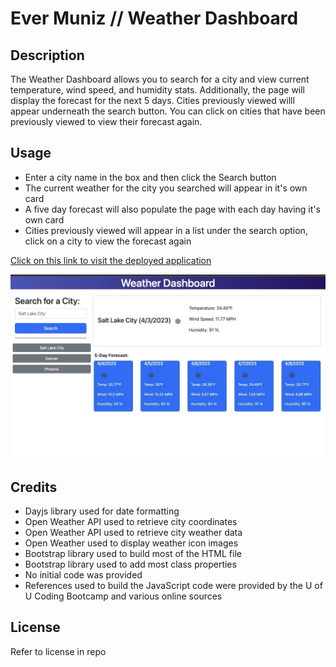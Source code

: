 # Ever Muniz // Weather Dashboard

## Description

The Weather Dashboard allows you to search for a city and view current temperature, wind speed, and humidity stats. Additionally, the page will display the forecast for the next 5 days. Cities previously viewed willl appear underneath the search button. You can click on cities that have been previously viewed to view their forecast again. 

## Usage

- Enter a city name in the box and then click the Search button
- The current weather for the city you searched will appear in it's own card
- A five day forecast will also populate the page with each day having it's own card
- Cities previously viewed will appear in a list under the search option, click on a city to view the forecast again

[Click on this link to visit the deployed application](https://evermuniz.github.io/Weather-Dashboard/)

![weather dashboard page screenshot](./screenshot.jpeg)

## Credits

- Dayjs library used for date formatting
- Open Weather API used to retrieve city coordinates
- Open Weather API used to retrieve city weather data
- Open Weather used to display weather icon images
- Bootstrap library used to build most of the HTML file
- Bootstrap library used to add most class properties 
- No initial code was provided
- References used to build the JavaScript code were provided by the U of U Coding Bootcamp and various online sources 

## License

Refer to license in repo
